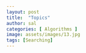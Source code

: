 ```yaml
---
layout: post
title:  "Topics"
author: sal
categories: [ Algorithms ]
image: assets/images/13.jpg
tags: [Searching]
---
```

### 
